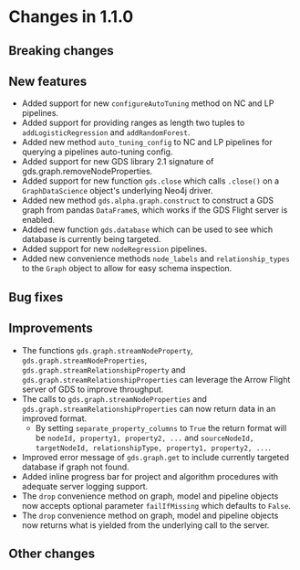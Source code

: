 # Changes in 1.1.0


## Breaking changes
  

## New features

* Added support for new `configureAutoTuning` method on NC and LP pipelines.
* Added support for providing ranges as length two tuples to `addLogisticRegression` and `addRandomForest`.
* Added new method `auto_tuning_config` to NC and LP pipelines for querying a pipelines auto-tuning config.
* Added support for new GDS library 2.1 signature of gds.graph.removeNodeProperties.
* Added support for new function `gds.close` which calls `.close()` on a `GraphDataScience` object's underlying Neo4j driver.
* Added new method `gds.alpha.graph.construct` to construct a GDS graph from pandas `DataFrame`s, which works if the GDS Flight server is enabled.
* Added new function `gds.database` which can be used to see which database is currently being targeted.
* Added support for new `nodeRegression` pipelines.
* Added new convenience methods `node_labels` and `relationship_types` to the `Graph` object to allow for easy schema inspection.


## Bug fixes


## Improvements

* The functions `gds.graph.streamNodeProperty`, `gds.graph.streamNodeProperties`, `gds.graph.streamRelationshipProperty` and `gds.graph.streamRelationshipProperties` can leverage the Arrow Flight server of GDS to improve throughput.
* The calls to `gds.graph.streamNodeProperties` and `gds.graph.streamRelationshipProperties` can now return data in an improved format.
  * By setting `separate_property_columns` to `True` the return format will be `nodeId, property1, property2, ...` and `sourceNodeId, targetNodeId, relationshipType, property1, property2, ...`.
* Improved error message of `gds.graph.get` to include currently targeted database if graph not found.
* Added inline progress bar for project and algorithm procedures with adequate server logging support.
* The `drop` convenience method on graph, model and pipeline objects now accepts optional parameter `failIfMissing` which defaults to `False`.
* The `drop` convenience method on graph, model and pipeline objects now returns what is yielded from the underlying call to the server.


## Other changes
